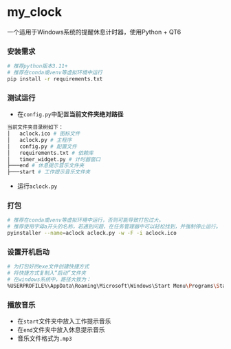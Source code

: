# my_clock

一个适用于Windows系统的提醒休息计时器，使用Python + QT6

### 安装需求

```bash
# 推荐python版本3.11+
# 推荐在conda或venv等虚拟环境中运行
pip install -r requirements.txt
```

### 测试运行

- 在`config.py`中配置**当前文件夹绝对路径**

```bash
当前文件夹目录树如下：
│   aclock.ico # 图标文件
│   aclock.py # 主程序
│   config.py # 配置文件
│   requirements.txt # 依赖库
│   timer_widget.py # 计时器窗口
├───end # 休息提示音乐文件夹
├───start # 工作提示音乐文件夹
```

- 运行`aclock.py`

### 打包

```bash
# 推荐在conda或venv等虚拟环境中运行，否则可能导致打包过大。
# 推荐使用字母a开头的名称，若遇到问题，在任务管理器中可以轻松找到，并强制停止运行。
pyinstaller --name=aclock aclock.py -w -F -i aclock.ico
```

### 设置开机启动

``` bash
# 为打包好的exe文件创建快捷方式
# 将快捷方式复制入“启动”文件夹
# 在windows系统中，路径大致为：
%USERPROFILE%\AppData\Roaming\Microsoft\Windows\Start Menu\Programs\Startup
```

### 播放音乐

- 在`start`文件夹中放入工作提示音乐
- 在`end`文件夹中放入休息提示音乐
- 音乐文件格式为`.mp3`
